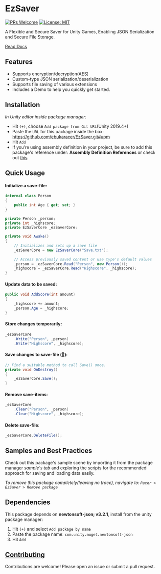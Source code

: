 # EzSaver 

[![PRs Welcome](https://img.shields.io/badge/PRs-welcome-blue)](http://makeapullrequest.com) [![License: MIT](https://img.shields.io/badge/License-MIT-blue)](https://ebukaracer.github.io/ebukaracer/md/LICENSE.html)

A Flexible and Secure Saver for Unity Games, Enabling JSON Serialization and Secure File Storage.

 [Read Docs](https://ebukaracer.github.io/EzSaver)
## Features

- Supports encryption/decryption(AES)
- Custom-type JSON serialization/deserialization
- Supports file saving of various extensions
- Includes a Demo to help you quickly get started.

## Installation

 *In Unity editor inside package manager:*
- Hit `(+)`, choose `Add package from Git URL`(Unity 2019.4+)
- Paste the `URL` for this package inside the box: https://github.com/ebukaracer/EzSaver.git#upm
- Hit `Add`
- If you're using assembly definition in your project, be sure to add this package's reference under: **Assembly Definition References** or check out [this](https://ebukaracer.github.io/ebukaracer/md/SETUPGUIDE.html)

## Quick Usage

#### Initialize a save-file:
``` csharp
internal class Person  
{  
    public int Age { get; set; }  
}

private Person _person;
private int _highscore;
private EzSaverCore _ezSaverCore;

private void Awake()  
{
	// Initializes and sets up a save file
	_ezSaverCore = new EzSaverCore("Save.txt");
	
	// Access previously saved content or use type's default values
	_person = _ezSaverCore.Read("Person", new Person());
	_highscore = _ezSaverCore.Read("Highscore", _highscore);
}
```

#### Update data to be saved: 
``` csharp
public void AddScore(int amount)  
{
	_highscore += amount;  
	_person.Age = _highscore;
}
```

#### Store changes temporarily:
``` csharp
_ezSaverCore  
    .Write("Person", _person)  
    .Write("Highscore", _highscore);
```

#### Save changes to save-file (📌):
``` csharp
// Find a suitable method to call Save() once.
private void OnDestroy()  
{
	_ezSaverCore.Save();
}
```

#### Remove save-items:
``` csharp
_ezSaverCore  
    .Clear("Person", _person)  
    .Clear("Highscore", _highscore);
```

#### Delete save-file:
``` csharp
_ezSaverCore.DeleteFile();
```

## Samples and Best Practices

Check out this package's sample scene by importing it from the package manager *sample's tab* and exploring the scripts for the recommended approach for saving and loading data easily.

*To remove this package completely(leaving no trace), navigate to: `Racer > EzSaver > Remove package`*

## Dependencies

This package depends on **newtonsoft-json; v3.2.1**, install from the unity package manager:
1. Hit `(+)` and select `Add package by name` 
2. Paste the package name: `com.unity.nuget.newtonsoft-json` 
3. Hit `Add`

## [Contributing](https://ebukaracer.github.io/ebukaracer/md/CONTRIBUTING.html) 

Contributions are welcome! Please open an issue or submit a pull request.
